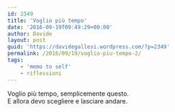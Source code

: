 ```yaml
---
id: 2349
title: 'Voglio più tempo'
date: '2016-09-19T09:49:29+00:00'
author: Davide
layout: post
guid: 'https://davidegallesi.wordpress.com/?p=2349'
permalink: /2016/09/19/voglio-piu-tempo-2/
tags:
    - 'memo to self'
    - riflessioni
---
```


Voglio più tempo, semplicemente questo.  
E allora devo scegliere e lasciare andare.